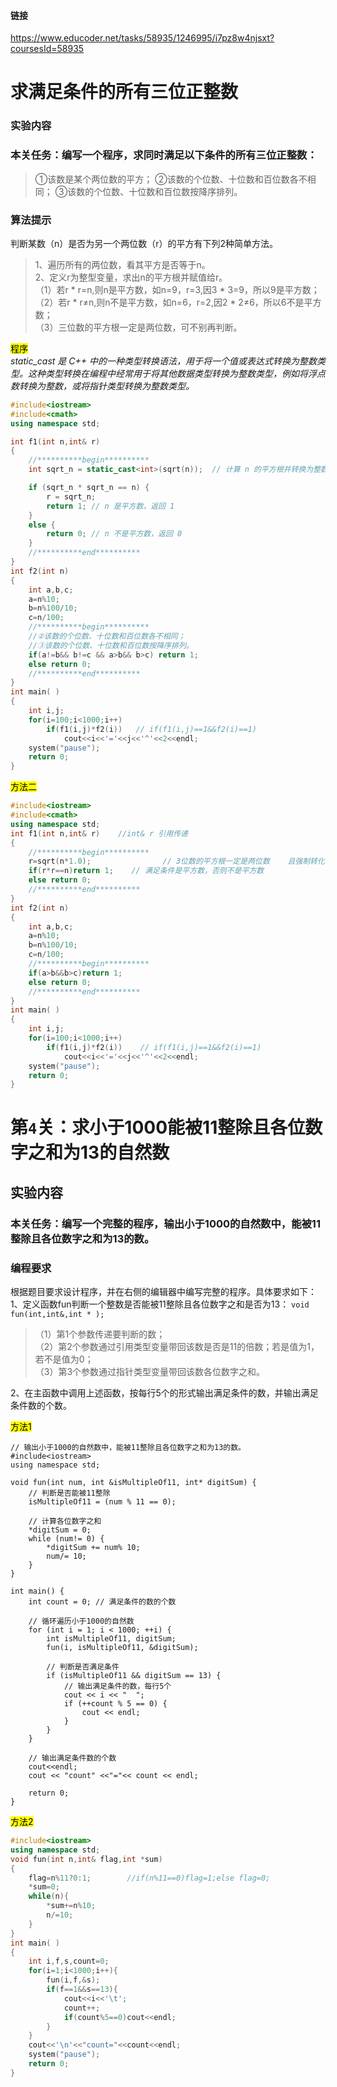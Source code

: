 #### 链接  
https://www.educoder.net/tasks/58935/1246995/i7pz8w4njsxt?coursesId=58935

# 求满足条件的所有三位正整数  
### 实验内容  
### 本关任务：编写一个程序，求同时满足以下条件的所有三位正整数：
>①该数是某个两位数的平方；
②该数的个位数、十位数和百位数各不相同；
③该数的个位数、十位数和百位数按降序排列。

### 算法提示  
判断某数（n）是否为另一个两位数（r）的平方有下列2种简单方法。
>1、遍历所有的两位数，看其平方是否等于n。  
2、定义r为整型变量，求出n的平方根并赋值给r。  
（1）若r * r=n,则n是平方数，如n=9，r=3,因3 * 3=9，所以9是平方数；
（2）若r * r≠n,则n不是平方数，如n=6，r=2,因2 * 2≠6，所以6不是平方数；  
（3）三位数的平方根一定是两位数，可不别再判断。  

<mark>程序</mark>  
*static_cast<int> 是 C++ 中的一种类型转换语法，用于将一个值或表达式转换为整数类型。这种类型转换在编程中经常用于将其他数据类型转换为整数类型，例如将浮点数转换为整数，或将指针类型转换为整数类型。*  

```cpp
#include<iostream>
#include<cmath>
using namespace std;

int f1(int n,int& r)
{
	//**********begin**********
	int sqrt_n = static_cast<int>(sqrt(n));  // 计算 n 的平方根并转换为整数

    if (sqrt_n * sqrt_n == n) {
        r = sqrt_n;
        return 1; // n 是平方数，返回 1
    } 
    else {
        return 0; // n 不是平方数，返回 0
    }
	//**********end**********
}
int f2(int n)
{
	int a,b,c;
	a=n%10;
	b=n%100/10;
	c=n/100;
	//**********begin**********
    //②该数的个位数、十位数和百位数各不相同；
    //③该数的个位数、十位数和百位数按降序排列。
	if(a!=b&& b!=c && a>b&& b>c) return 1;
    else return 0;
	//**********end**********
}
int main( )
{
	int i,j;
	for(i=100;i<1000;i++)
		if(f1(i,j)*f2(i))	// if(f1(i,j)==1&&f2(i)==1)
			cout<<i<<'='<<j<<'^'<<2<<endl;
	system("pause");
	return 0;
}
```
<mark>方法二</mark>  

```cpp
#include<iostream>
#include<cmath>
using namespace std;
int f1(int n,int& r)    //int& r 引用传递
{
    //**********begin**********
    r=sqrt(n*1.0);                // 3位数的平方根一定是两位数    且强制转化
    if(r*r==n)return 1;    // 满足条件是平方数，否则不是平方数
    else return 0;
    //**********end**********
}
int f2(int n)
{
    int a,b,c;
    a=n%10;
    b=n%100/10;
    c=n/100;
    //**********begin**********
    if(a>b&&b>c)return 1;
    else return 0;
    //**********end**********
}
int main( )
{
    int i,j;
    for(i=100;i<1000;i++)
        if(f1(i,j)*f2(i))    // if(f1(i,j)==1&&f2(i)==1)
            cout<<i<<'='<<j<<'^'<<2<<endl;
    system("pause");
    return 0;
}
```

# 第`4`关：求小于1000能被11整除且各位数字之和为13的自然数
## 实验内容  
###  本关任务：编写一个完整的程序，输出小于1000的自然数中，能被11整除且各位数字之和为13的数。  

###  编程要求  
根据题目要求设计程序，并在右侧的编辑器中编写完整的程序。具体要求如下：  
1、定义函数fun判断一个整数是否能被11整除且各位数字之和是否为13：
`void fun(int,int&,int * );`  
>（1）第1个参数传递要判断的数；  
（2）第2个参数通过引用类型变量带回该数是否是11的倍数；若是值为1，若不是值为0；  
（3）第3个参数通过指针类型变量带回该数各位数字之和。  

2、在主函数中调用上述函数，按每行5个的形式输出满足条件的数，并输出满足条件数的个数。  

<mark>方法1</mark>
```cpp{.line-numbers}
// 输出小于1000的自然数中，能被11整除且各位数字之和为13的数。
#include<iostream>
using namespace std;

void fun(int num, int &isMultipleOf11, int* digitSum) {
    // 判断是否能被11整除
    isMultipleOf11 = (num % 11 == 0);

    // 计算各位数字之和
    *digitSum = 0;
    while (num!= 0) {
        *digitSum += num% 10;
        num/= 10;
    }
}

int main() {
    int count = 0; // 满足条件的数的个数

    // 循环遍历小于1000的自然数
    for (int i = 1; i < 1000; ++i) {
        int isMultipleOf11, digitSum;
        fun(i, isMultipleOf11, &digitSum);

        // 判断是否满足条件
        if (isMultipleOf11 && digitSum == 13) {
            // 输出满足条件的数，每行5个
            cout << i << "	";
            if (++count % 5 == 0) {
                cout << endl;
            }
        }
    }

    // 输出满足条件数的个数
    cout<<endl;
    cout << "count" <<"="<< count << endl;

    return 0;
}
```
<mark>方法2</mark>  
```cpp
#include<iostream>
using namespace std;
void fun(int n,int& flag,int *sum)
{
    flag=n%11?0:1;        //if(n%11==0)flag=1;else flag=0;
    *sum=0;
    while(n){
        *sum+=n%10;
        n/=10;
    }
}
int main( )
{
    int i,f,s,count=0;
    for(i=1;i<1000;i++){
        fun(i,f,&s);
        if(f==1&&s==13){
            cout<<i<<'\t';
            count++;
            if(count%5==0)cout<<endl;
        }
    }
    cout<<'\n'<<"count="<<count<<endl;
    system("pause");
    return 0;
}
```
